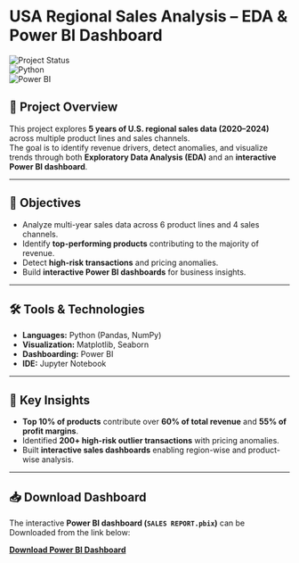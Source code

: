 # USA Regional Sales Analysis – EDA & Power BI Dashboard

![Project Status](https://img.shields.io/badge/Status-Completed-brightgreen)  
![Python](https://img.shields.io/badge/Python-3.9-blue)  
![Power BI](https://img.shields.io/badge/PowerBI-Dashboard-orange)  

## 📌 Project Overview
This project explores **5 years of U.S. regional sales data (2020–2024)** across multiple product lines and sales channels.  
The goal is to identify revenue drivers, detect anomalies, and visualize trends through both **Exploratory Data Analysis (EDA)** and an **interactive Power BI dashboard**.

---

## 🎯 Objectives
- Analyze multi-year sales data across 6 product lines and 4 sales channels.
- Identify **top-performing products** contributing to the majority of revenue.
- Detect **high-risk transactions** and pricing anomalies.
- Build **interactive Power BI dashboards** for business insights.

---

## 🛠 Tools & Technologies
- **Languages:** Python (Pandas, NumPy)  
- **Visualization:** Matplotlib, Seaborn  
- **Dashboarding:** Power BI  
- **IDE:** Jupyter Notebook  

---

## 🔑 Key Insights
- **Top 10% of products** contribute over **60% of total revenue** and **55% of profit margins**.  
- Identified **200+ high-risk outlier transactions** with pricing anomalies.  
- Built **interactive sales dashboards** enabling region-wise and product-wise analysis.  

---
## 📥 Download Dashboard
The interactive **Power BI dashboard (`SALES REPORT.pbix`)** can be Downloaded from the link below:

[**Download Power BI Dashboard**](https://drive.google.com/file/d/1wJbvaxm7ItnIEOaItJSdwEVeclfWqrj0/view?usp=sharing)

